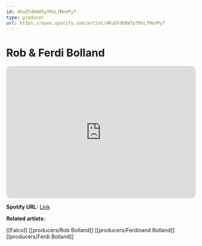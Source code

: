 ```yaml
---
id: 4RuQTdO8WTpTMsLfMoVPyT
type: producer
url: https://open.spotify.com/artist/4RuQTdO8WTpTMsLfMoVPyT
---
```

# Rob & Ferdi Bolland

<iframe style="border-radius:12px" src="https://open.spotify.com/embed/artist/4RuQTdO8WTpTMsLfMoVPyT" width="100%" height="352" frameBorder="0" allowfullscreen="" allow="autoplay; clipboard-write; encrypted-media; fullscreen; picture-in-picture" loading="lazy"></iframe>

**Spotify URL:** [Link](https://open.spotify.com/artist/4RuQTdO8WTpTMsLfMoVPyT)

**Related artists:**

[[Falco]]
[[producers/Rob Bolland]]
[[producers/Ferdinand Bolland]]
[[producers/Ferdi Bolland]]
